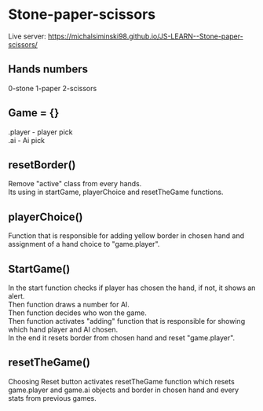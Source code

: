 # Stone-paper-scissors

Live server: https://michalsiminski98.github.io/JS-LEARN--Stone-paper-scissors/

## Hands numbers
0-stone
1-paper
2-scissors

## Game = {}
.player - player pick  
.ai - Ai pick

## resetBorder()
Remove "active" class from every hands.  
Its using in startGame, playerChoice and resetTheGame functions.  

## playerChoice()
Function that is responsible for adding yellow border in chosen hand and assignment of a hand choice to "game.player".  

## StartGame()
In the start function checks if player has chosen the hand, if not, it shows an alert.  
Then function draws a number for AI.  
Then function decides who won the game.  
Then function activates "adding" function that is responsible for showing which hand player and AI chosen.  
In the end it resets border from chosen hand and reset "game.player".


## resetTheGame()  
Choosing Reset button activates resetTheGame function which resets game.player and game.ai objects and border in chosen hand and every stats from previous games.

